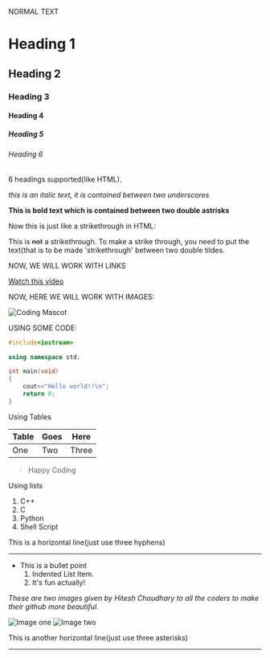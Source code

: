 NORMAL TEXT

# Heading 1
## Heading 2
### Heading 3
#### Heading 4
##### Heading 5
###### Heading 6

6 headings supported(like HTML).

_this is an italic text, it is contained between two underscores_

**This is bold text which is contained between two double astrisks**

Now this is just like a strikethrough in HTML:

This is ~~not~~ a strikethrough. To make a strike through, you need to put the text(that is to be made 'strikethrough' between two double
tildes.


NOW, WE WILL WORK WITH LINKS

[Watch this video](https://www.youtube.com/watch?v=bpdvNwvEeSE "This is Hitesh Choudhary's Video")

NOW, HERE WE WILL WORK WITH IMAGES:

![Coding Mascot](https://cdn.w600.comps.canstockphoto.com/web-development-studio-logo-alien-vector-clipart_csp42897403.jpg "Coding")


USING SOME CODE:

```C++
#include<iostream>

using namespace std;

int main(void)
{
	cout<<"Hello world!!\n";
	return 0;
}

```

Using Tables

| Table | Goes | Here  |
| ----- | ---- | ----- |
| One   | Two  | Three |

> Happy Coding


Using lists

1. C++
2. C
3. Python
4. Shell Script

This is a horizontal line(just use three hyphens)

---
- This is a bullet point
	1. Indented List Item.
	2. It's fun actually!

_These are two images given by Hitesh Choudhary to all the coders to make their github more beautiful._

![Image one](https://learncodeonline.in/gitone.png "A project by")
![Image two](https://learncodeonline.in/gittwo.png "Coder")

This is another horizontal line(just use three asterisks)
***

